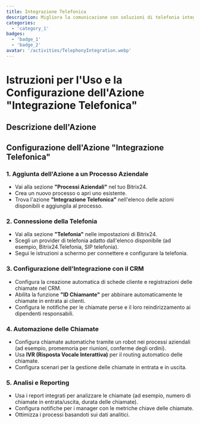```yaml
---
title: Integrazione Telefonica
description: Migliora la comunicazione con soluzioni di telefonia integrate.
categories: 
  - 'category_1'
badges:
  - 'badge_1'
  - 'badge_2'
avatar: '/activities/TelephonyIntegration.webp'
---
```


# Istruzioni per l'Uso e la Configurazione dell'Azione "Integrazione Telefonica"

## Descrizione dell'Azione

## **Configurazione dell'Azione "Integrazione Telefonica"**

### 1. Aggiunta dell'Azione a un Processo Aziendale
- Vai alla sezione **"Processi Aziendali"** nel tuo Bitrix24.
- Crea un nuovo processo o apri uno esistente.
- Trova l'azione **"Integrazione Telefonica"** nell'elenco delle azioni disponibili e aggiungila al processo.

### 2. Connessione della Telefonia
- Vai alla sezione **"Telefonia"** nelle impostazioni di Bitrix24.
- Scegli un provider di telefonia adatto dall'elenco disponibile (ad esempio, Bitrix24.Telefonia, SIP telefonia).
- Segui le istruzioni a schermo per connettere e configurare la telefonia.

### 3. Configurazione dell'Integrazione con il CRM
- Configura la creazione automatica di schede cliente e registrazioni delle chiamate nel CRM.
- Abilita la funzione **"ID Chiamante"** per abbinare automaticamente le chiamate in entrata ai clienti.
- Configura le notifiche per le chiamate perse e il loro reindirizzamento ai dipendenti responsabili.

### 4. Automazione delle Chiamate
- Configura chiamate automatiche tramite un robot nei processi aziendali (ad esempio, promemoria per riunioni, conferme degli ordini).
- Usa **IVR (Risposta Vocale Interattiva)** per il routing automatico delle chiamate.
- Configura scenari per la gestione delle chiamate in entrata e in uscita.

### 5. Analisi e Reporting
- Usa i report integrati per analizzare le chiamate (ad esempio, numero di chiamate in entrata/uscita, durata delle chiamate).
- Configura notifiche per i manager con le metriche chiave delle chiamate.
- Ottimizza i processi basandoti sui dati analitici.